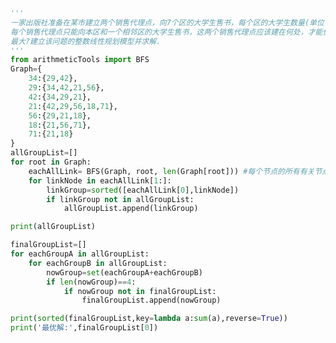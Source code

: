 
<BlogInfo id="899" title="21.出版社准备在某市建立两个销售代理点" author="白日梦想猿" pv=0 read_times=0 pre_cost_time=0分48秒 category="算法" tag_list="['算法']" create_time="2021.04.16 12:41:14" update_time="2021.04.16 22:24:26" />

```python
'''
一家出版社准备在某市建立两个销售代理点，向7个区的大学生售书，每个区的大学生数量(单位：千人)已经表示在下图上．
每个销售代理点只能向本区和一个相邻区的大学生售书，这两个销售代理点应该建在何处，才能使所能供应的大学生的数量
最大?建立该问题的整数线性规划模型并求解．
'''
from arithmeticTools import BFS
Graph={
    34:{29,42},
    29:{34,42,21,56},
    42:{34,29,21},
    21:{42,29,56,18,71},
    56:{29,21,18},
    18:{21,56,71},
    71:{21,18}
}
allGroupList=[]
for root in Graph:
    eachAllLink= BFS(Graph, root, len(Graph[root])) #每个节点的所有有关节点
    for linkNode in eachAllLink[1:]:
        linkGroup=sorted([eachAllLink[0],linkNode])
        if linkGroup not in allGroupList:
            allGroupList.append(linkGroup)

print(allGroupList)

finalGroupList=[]
for eachGroupA in allGroupList:
    for eachGroupB in allGroupList:
        nowGroup=set(eachGroupA+eachGroupB)
        if len(nowGroup)==4:
            if nowGroup not in finalGroupList:
                finalGroupList.append(nowGroup)

print(sorted(finalGroupList,key=lambda a:sum(a),reverse=True))
print('最优解:',finalGroupList[0])


```
